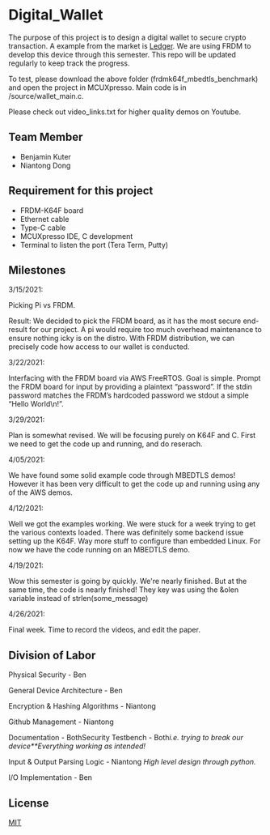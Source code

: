# Digital_Wallet

The purpose of this project is to design a digital wallet to secure crypto transaction. A example from the market is [Ledger](https://www.ledger.com/). We are using FRDM to develop this device through this semester. This repo will be updated regularly to keep track the progress. 

To test, please download the above folder (frdmk64f_mbedtls_benchmark) and open the project in MCUXpresso. Main code is in /source/wallet_main.c.

Please check out video_links.txt for higher quality demos on Youtube.

## Team Member

- Benjamin Kuter
- Niantong Dong

## Requirement for this project

- FRDM-K64F board
- Ethernet cable
- Type-C cable
- MCUXpresso IDE, C development
- Terminal to listen the port (Tera Term, Putty)

## Milestones

3/15/2021: 

Picking Pi vs FRDM. 

Result: We decided to pick the FRDM board, as it has the most secure end-result for our project. A pi would require too much overhead maintenance to ensure nothing icky is on the distro. With FRDM distribution, we can precisely code how access to our wallet is conducted. 

3/22/2021: 

Interfacing with the FRDM board via AWS FreeRTOS. Goal is simple. Prompt the FRDM board for input by providing a plaintext “password”. If the stdin password matches the FRDM’s hardcoded password we stdout a simple “Hello World\n!”.	

3/29/2021:

Plan is somewhat revised. We will be focusing purely on K64F and C. First we need to get the code up and running, and do reserach.

4/05/2021: 

We have found some solid example code through MBEDTLS demos! However it has been very difficult to get the code up and running using any of the AWS demos.

4/12/2021:

Well we got the examples working. We were stuck for a week trying to get the various contexts loaded. There was definitely some backend issue setting up the K64F. Way more stuff to configure than embedded Linux. For now we have the code running on an MBEDTLS demo.

4/19/2021: 

Wow this semester is going by quickly. We're nearly finished. But at the same time, the code is nearly finished! They key was using the &olen variable instead of strlen(some_message)

4/26/2021:

Final week. Time to record the videos, and edit the paper. 

## Division of Labor

Physical Security - Ben

General Device Architecture - Ben

Encryption & Hashing Algorithms - Niantong

Github Management - Niantong

Documentation - BothSecurity Testbench - Both*i.e. trying to break our device**Everything working as intended!*

Input & Output Parsing Logic - Niantong *High level design through python.*

I/O Implementation - Ben



## License

[MIT](https://choosealicense.com/licenses/mit/)

​	
